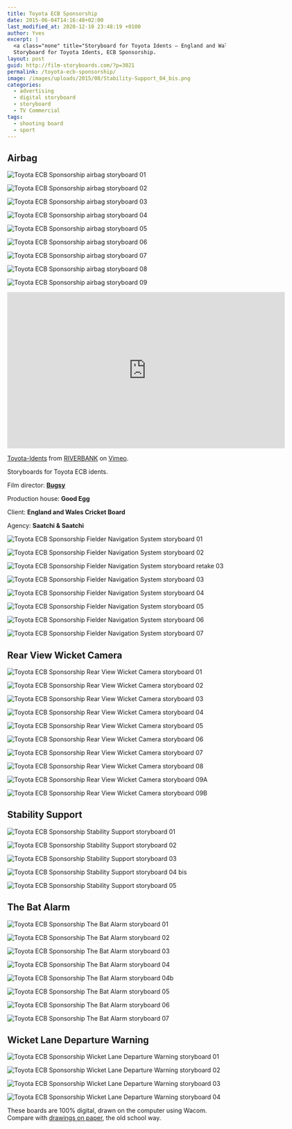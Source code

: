 ```yaml
---
title: Toyota ECB Sponsorship
date: 2015-06-04T14:16:48+02:00
last_modified_at: 2020-12-10 23:48:19 +0100
author: Yves
excerpt: |
  <a class="none" title="Storyboard for Toyota Idents — England and Wales Cricket Board  Sponsorship" href="https://film-storyboards.com/toyota-ecb-sponsorship/" rel=""><img class="picture" title="Toyota Idents — ECB Sponsorship — Storyboard" src="https://film-storyboards.com/images/uploads/2015/08/Stability-Support_04_bis.png" alt="Toyota Idents — ECB Sponsorship — Storyboard" /></a>
  Storyboard for Toyota Idents, ECB Sponsorship.
layout: post
guid: http://film-storyboards.com/?p=3021
permalink: /toyota-ecb-sponsorship/
image: /images/uploads/2015/08/Stability-Support_04_bis.png
categories:
  - advertising
  - digital storyboard
  - storyboard
  - TV Commercial
tags:
  - shooting board
  - sport
---
```


## Airbag

![Toyota ECB Sponsorship airbag storyboard 01](/images/uploads/2015/06/Toyota-ECB-Sponsorship-storyboard_Airbag_01.png)

![Toyota ECB Sponsorship airbag storyboard 02](/images/uploads/2015/06/Toyota-ECB-Sponsorship-storyboard_Airbag_02.png)

![Toyota ECB Sponsorship airbag storyboard 03](/images/uploads/2015/06/Toyota-ECB-Sponsorship-storyboard_Airbag_03.png)

![Toyota ECB Sponsorship airbag storyboard 04](/images/uploads/2015/06/Toyota-ECB-Sponsorship-storyboard_Airbag_04.png)

![Toyota ECB Sponsorship airbag storyboard 05](/images/uploads/2015/06/Toyota-ECB-Sponsorship-storyboard_Airbag_05.png)

![Toyota ECB Sponsorship airbag storyboard 06](/images/uploads/2015/06/Toyota-ECB-Sponsorship-storyboard_Airbag_06.png)

![Toyota ECB Sponsorship airbag storyboard 07](/images/uploads/2015/06/Toyota-ECB-Sponsorship-storyboard_Airbag_07.png)

![Toyota ECB Sponsorship airbag storyboard 08](/images/uploads/2015/06/Toyota-ECB-Sponsorship-storyboard_Airbag_08.png)

![Toyota ECB Sponsorship airbag storyboard 09](/images/uploads/2015/06/Toyota-ECB-Sponsorship-storyboard_Airbag_09.png)

<iframe src="https://player.vimeo.com/video/128470055" width="640" height="360" frameborder="0" allow="autoplay; fullscreen" allowfullscreen></iframe>
<p><a href="https://vimeo.com/128470055">Toyota-Idents</a> from <a href="https://vimeo.com/user18626043">RIVERBANK</a> on <a href="https://vimeo.com">Vimeo</a>.</p>

Storyboards for Toyota ECB idents.

Film director: **[Bugsy](http://www.bugsyriverbanksteel.com)**

Production house: **Good Egg**

Client: **England and Wales Cricket Board**

Agency: **Saatchi & Saatchi**

![Toyota ECB Sponsorship Fielder Navigation System storyboard 01](/images/uploads/2015/08/Fielder-Navigation-System_01.jpg)

![Toyota ECB Sponsorship Fielder Navigation System storyboard 02](/images/uploads/2015/08/Fielder-Navigation-System_02.jpg)

![Toyota ECB Sponsorship Fielder Navigation System storyboard retake 03](/images/uploads/2015/08/Fielder-Navigation-System_retake_03.jpg)


![Toyota ECB Sponsorship Fielder Navigation System storyboard 03](/images/uploads/2015/08/Fielder-Navigation-System_03.jpg)

![Toyota ECB Sponsorship Fielder Navigation System storyboard 04](/images/uploads/2015/08/Fielder-Navigation-System_04.jpg)

![Toyota ECB Sponsorship Fielder Navigation System storyboard 05](/images/uploads/2015/08/Fielder-Navigation-System_05.jpg)

![Toyota ECB Sponsorship Fielder Navigation System storyboard 06](/images/uploads/2015/08/Fielder-Navigation-System_06.jpg)

![Toyota ECB Sponsorship Fielder Navigation System storyboard 07](/images/uploads/2015/08/Fielder-Navigation-System_07.jpg)

## Rear View Wicket Camera

![Toyota ECB Sponsorship Rear View Wicket Camera storyboard 01](/images/uploads/2015/08/Rear-View-Wicket-Camera_01.png)

![Toyota ECB Sponsorship Rear View Wicket Camera storyboard 02](/images/uploads/2015/08/Rear-View-Wicket-Camera_02.png)

![Toyota ECB Sponsorship Rear View Wicket Camera storyboard 03](/images/uploads/2015/08/Rear-View-Wicket-Camera_03.png)

![Toyota ECB Sponsorship Rear View Wicket Camera storyboard 04](/images/uploads/2015/08/Rear-View-Wicket-Camera_04.png)

![Toyota ECB Sponsorship Rear View Wicket Camera storyboard 05](/images/uploads/2015/08/Rear-View-Wicket-Camera_05.png)

![Toyota ECB Sponsorship Rear View Wicket Camera storyboard 06](/images/uploads/2015/08/Rear-View-Wicket-Camera_06.png)

![Toyota ECB Sponsorship Rear View Wicket Camera storyboard 07](/images/uploads/2015/08/Rear-View-Wicket-Camera_07.png)

![Toyota ECB Sponsorship Rear View Wicket Camera storyboard 08](/images/uploads/2015/08/Rear-View-Wicket-Camera_08.png)

![Toyota ECB Sponsorship Rear View Wicket Camera storyboard 09A](/images/uploads/2015/08/Rear-View-Wicket-Camera_09A.png)

![Toyota ECB Sponsorship Rear View Wicket Camera storyboard 09B](/images/uploads/2015/08/Rear-View-Wicket-Camera_09B.png)

## Stability Support

![Toyota ECB Sponsorship Stability Support storyboard 01](/images/uploads/2015/08/Stability-Support_01.png)

![Toyota ECB Sponsorship Stability Support storyboard 02](/images/uploads/2015/08/Stability-Support_02.png)

![Toyota ECB Sponsorship Stability Support storyboard 03](/images/uploads/2015/08/Stability-Support_03.png)

![Toyota ECB Sponsorship Stability Support storyboard 04 bis](/images/uploads/2015/08/Stability-Support_04_bis.png)

![Toyota ECB Sponsorship Stability Support storyboard 05](/images/uploads/2015/08/Stability-Support_05.png)

## The Bat Alarm

![Toyota ECB Sponsorship The Bat Alarm storyboard 01](/images/uploads/2015/08/The-Bat-Alarm_01.png)

![Toyota ECB Sponsorship The Bat Alarm storyboard 02](/images/uploads/2015/08/The-Bat-Alarm_02.png)

![Toyota ECB Sponsorship The Bat Alarm storyboard 03](/images/uploads/2015/08/The-Bat-alarm_03.png)

![Toyota ECB Sponsorship The Bat Alarm storyboard 04](/images/uploads/2015/08/The-Bat-Alarm_04.png)

![Toyota ECB Sponsorship The Bat Alarm storyboard 04b](/images/uploads/2015/08/The-Bat-Alarm_04b.png)

![Toyota ECB Sponsorship The Bat Alarm storyboard 05](/images/uploads/2015/08/The-Bat-Alarm_05.png)

![Toyota ECB Sponsorship The Bat Alarm storyboard 06](/images/uploads/2015/08/The-Bat-Alarm_06.png)

![Toyota ECB Sponsorship The Bat Alarm storyboard 07](/images/uploads/2015/08/The-Bat-Alarm_07.png)

## Wicket Lane Departure Warning

![Toyota ECB Sponsorship Wicket Lane Departure Warning storyboard 01](/images/uploads/2015/08/Wicket-Lane-departure-Warning_01.jpg)

![Toyota ECB Sponsorship Wicket Lane Departure Warning storyboard 02](/images/uploads/2015/08/Wicket-Lane-departure-Warning_02.jpg)

![Toyota ECB Sponsorship Wicket Lane Departure Warning storyboard 03](/images/uploads/2015/08/Wicket-Lane-departure-Warning_03.jpg)

![Toyota ECB Sponsorship Wicket Lane Departure Warning storyboard 04](/images/uploads/2015/08/Wicket-Lane-departure-Warning_04.jpg)

These boards are 100% digital, drawn on the computer using Wacom. Compare with [drawings on paper](https://film-storyboards.fr/dessin-traditionnel/), the old school way.
